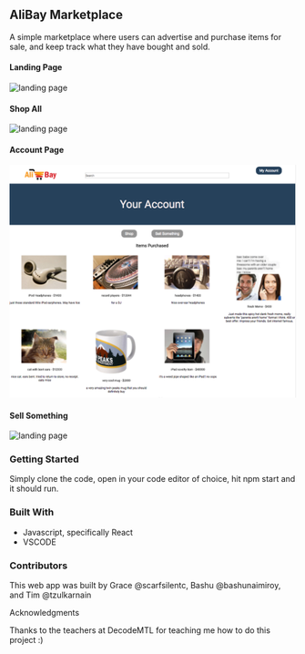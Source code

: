 ## AliBay Marketplace

A simple marketplace where users can advertise and purchase items for sale, and keep track what they have bought and sold. 
#### Landing Page

![landing page](https://raw.githubusercontent.com/curious-rose/AliBayProject/tree/master/AlibayApp/src/images/landing-page.png)

#### Shop All

![landing page](https://raw.githubusercontent.com/curious-rose/AliBayProject/tree/master/AlibayApp/src/images/shop.png)

#### Account Page

![landing page](https://raw.githubusercontent.com/curious-rose/AliBayProject/master/AlibayApp/src/images/account.png)


#### Sell Something

![landing page](https://raw.githubusercontent.com/curious-rose/AliBayProject/tree/master/AlibayApp/src/images/sell-item.png)



### Getting Started
Simply clone the code, open in your code editor of choice, hit npm start and it should run.

### Built With

- Javascript, specifically React
- VSCODE 

### Contributors 
This web app was built by Grace @scarfsilentc, Bashu @bashunaimiroy, and Tim @tzulkarnain

Acknowledgments

Thanks to the teachers at DecodeMTL for teaching me how to do this project :) 
